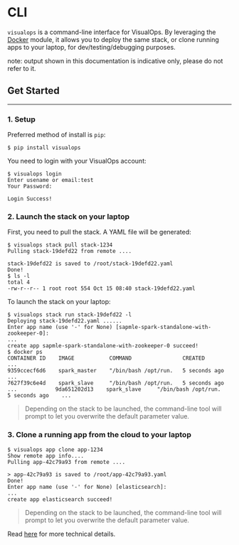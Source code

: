 # CLI

``visualops`` is a command-line interface for VisualOps. By leveraging the [Docker](../state_modules/docker.md) module, it allows you to
deploy the same stack, or clone running apps to your laptop, for dev/testing/debugging purposes.

note: output shown in this documentation is indicative only, please do not refer to it.

##  Get Started
-------

### 1. Setup
Preferred method of install is ``pip``:

    $ pip install visualops

You need to login with your VisualOps account:

    $ visualops login
    Enter usename or email:test
    Your Password:

    Login Success!

### 2. Launch the stack on your laptop
First, you need to pull the stack. A YAML file will be generated:

    $ visualops stack pull stack-1234
    Pulling stack-19defd22 from remote ....

    stack-19defd22 is saved to /root/stack-19defd22.yaml
    Done!
    $ ls -l
    total 4
    -rw-r--r-- 1 root root 554 Oct 15 08:40 stack-19defd22.yaml



To launch the stack on your laptop:

    $ visualops stack run stack-19defd22 -l
    Deploying stack-19defd22.yaml ......
    Enter app name (use '-' for None) [sapmle-spark-standalone-with-zookeeper-0]:
    ...
    create app sapmle-spark-standalone-with-zookeeper-0 succeed!
    $ docker ps
    CONTAINER ID    IMAGE           COMMAND                CREATED          ...
    9359ccecf6d6    spark_master    "/bin/bash /opt/run.   5 seconds ago    ...
    7627f39c6e4d    spark_slave     "/bin/bash /opt/run.   5 seconds ago    ...            9da651202d13    spark_slave     "/bin/bash /opt/run.   5 seconds ago    ...

> Depending on the stack to be launched, the command-line tool will prompt to let you overwrite the default parameter value.

### 3. Clone a running app from the cloud to your laptop

    $ visualops app clone app-1234
    Show remote app info....
    Pulling app-42c79a93 from remote ....

    > app-42c79a93 is saved to /root/app-42c79a93.yaml
    Done!
    Enter app name (use '-' for None) [elasticsearch]:
    ...
    create app elasticsearch succeed!

> Depending on the stack to be launched, the command-line tool will prompt to let you overwrite the default parameter value.

Read [here](./reference/cli.md) for more technical details.
